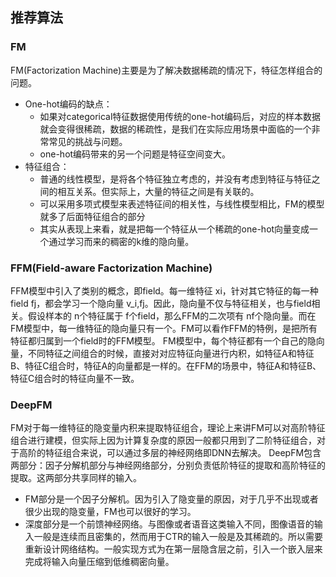 ## 推荐算法

### FM
FM(Factorization Machine)主要是为了解决数据稀疏的情况下，特征怎样组合的问题。
- One-hot编码的缺点：
    - 如果对categorical特征数据使用传统的one-hot编码后，对应的样本数据就会变得很稀疏，数据的稀疏性，是我们在实际应用场景中面临的一个非常常见的挑战与问题。
    - one-hot编码带来的另一个问题是特征空间变大。
- 特征组合：
    - 普通的线性模型，是将各个特征独立考虑的，并没有考虑到特征与特征之间的相互关系。但实际上，大量的特征之间是有关联的。
    - 可以采用多项式模型来表述特征间的相关性，与线性模型相比，FM的模型就多了后面特征组合的部分
    - 其实从表现上来看，就是把每一个特征从一个稀疏的one-hot向量变成一个通过学习而来的稠密的k维的隐向量。

### FFM(Field-aware Factorization Machine)
FFM模型中引入了类别的概念，即field。每一维特征 xi，针对其它特征的每一种field fj，都会学习一个隐向量 v_i,fj。因此，隐向量不仅与特征相关，也与field相关。假设样本的 n个特征属于 f个field，那么FFM的二次项有 nf个隐向量。而在FM模型中，每一维特征的隐向量只有一个。FM可以看作FFM的特例，是把所有特征都归属到一个field时的FFM模型。
FM模型中，每个特征都有一个自己的隐向量，不同特征之间组合的时候，直接对对应特征向量进行内积，如特征A和特征B、特征C组合时，特征A的向量都是一样的。在FFM的场景中，特征A和特征B、特征C组合时的特征向量不一致。

### DeepFM
FM对于每一维特征的隐变量内积来提取特征组合，理论上来讲FM可以对高阶特征组合进行建模，但实际上因为计算复杂度的原因一般都只用到了二阶特征组合，对于高阶的特征组合来说，可以通过多层的神经网络即DNN去解决。
DeepFM包含两部分：因子分解机部分与神经网络部分，分别负责低阶特征的提取和高阶特征的提取。这两部分共享同样的输入。
- FM部分是一个因子分解机。因为引入了隐变量的原因，对于几乎不出现或者很少出现的隐变量，FM也可以很好的学习。
- 深度部分是一个前馈神经网络。与图像或者语音这类输入不同，图像语音的输入一般是连续而且密集的，然而用于CTR的输入一般是及其稀疏的。所以需要重新设计网络结构。一般实现方式为在第一层隐含层之前，引入一个嵌入层来完成将输入向量压缩到低维稠密向量。